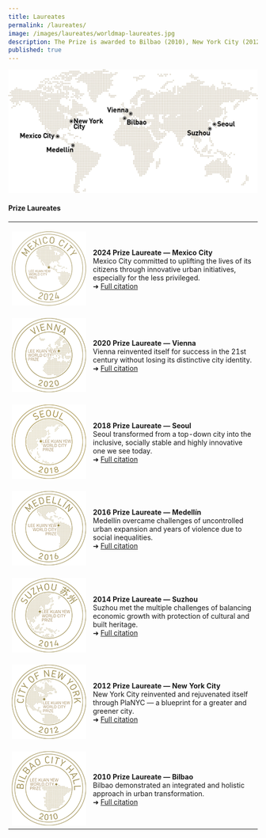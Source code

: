```yaml
---
title: Laureates
permalink: /laureates/
image: /images/laureates/worldmap-laureates.jpg
description: The Prize is awarded to Bilbao (2010), New York City (2012), Suzhou (2014), Medellín (2016), Seoul (2018), Vienna (2020), and Mexico City (2024).
published: true
---
```


![Prize Laureates](/images/laureates/worldmap-laureates.jpg/)

#### **Prize Laureates**

<table style="width: 100%;" border="0" cellpadding="10">
<tbody>
<tr>
<td style="width: 150px;"><br><img src="/images/laureates/mx-medal.png" alt="Mexico City" /><br></td>
<td><br><strong>2024 Prize Laureate — Mexico City</strong><br />Mexico City committed to uplifting the lives of its citizens through innovative urban initiatives, especially for the less privileged.<br> ➜ <a href="/mexico-city/">Full citation</a></td>
</tr>
<tr>
<td style="width: 150px;"><br><img src="/images/laureates/vienna-medal.png" alt="Vienna" /><br></td>
<td><br><strong>2020 Prize Laureate — Vienna</strong><br />Vienna reinvented itself for success in the 21st century without losing its distinctive city identity.<br> ➜ <a href="/vienna/">Full citation</a></td>
</tr>
<tr>
<td style="width: 150px;"><br><img src="/images/laureates/seoul-medal.png" alt="Seoul" /><br></td>
<td><br><strong>2018 Prize Laureate — Seoul</strong><br />Seoul transformed from a top-down city into the inclusive, socially stable and highly innovative one we see today.<br> ➜ <a href="/seoul/">Full citation</a></td>
</tr>
<tr>
<td><br><img src="/images/laureates/medellin-medal.png" alt="Medellín" /><br></td>
<td><br><strong>2016 Prize Laureate — Medellín</strong><br />Medellín overcame challenges of uncontrolled urban expansion and years of violence due to social inequalities.<br> ➜ <a href="/medellin/">Full citation</a></td>
</tr> 
<tr>
<td><br><img src="/images/laureates/suzhou-medal.png" alt="Suzhou" /><br></td>
<td><br><strong>2014 Prize Laureate — Suzhou</strong><br />Suzhou met the multiple challenges of balancing economic growth with protection of cultural and built heritage.<br> ➜ <a href="/suzhou/">Full citation</a></td>
</tr> 
<tr>
<td><br><img src="/images/laureates/nyc-medal.png" alt="New York City" /><br></td>
<td><br><strong>2012 Prize Laureate — New York City</strong><br />New York City reinvented and rejuvenated itself through PlaNYC — a blueprint for a greater and greener city.<br> ➜ <a href="/nyc/">Full citation</a></td>
</tr>
<tr>
<td><br><img src="/images/laureates/bilbao-medal.png" alt="Bilbao" /><br></td>
<td><br><strong>2010 Prize Laureate — Bilbao</strong><br />Bilbao demonstrated an integrated and holistic approach in urban transformation.<br> ➜ <a href="/bilbao/">Full citation</a></td>
</tr> 
</tbody>
</table>
